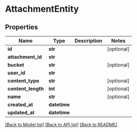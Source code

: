 # AttachmentEntity

## Properties
Name | Type | Description | Notes
------------ | ------------- | ------------- | -------------
**id** | **str** |  | [optional] 
**attachment_id** | **str** |  | 
**bucket** | **str** |  | [optional] 
**user_id** | **str** |  | 
**content_type** | **str** |  | [optional] 
**content_length** | **int** |  | [optional] 
**name** | **str** |  | [optional] 
**created_at** | **datetime** |  | 
**updated_at** | **datetime** |  | 

[[Back to Model list]](../README#documentation-for-models) [[Back to API list]](../README#documentation-for-api-endpoints) [[Back to README]](../README)


